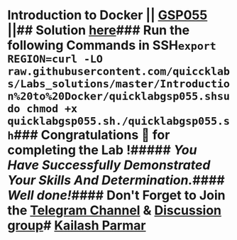 #  Introduction to Docker || [GSP055](https://www.cloudskillsboost.google/games/5925/labs/37673) ||## Solution [here](https://youtu.be/cnmag49ro24)### Run the following Commands in SSH```export REGION=curl -LO raw.githubusercontent.com/quiccklabs/Labs_solutions/master/Introduction%20to%20Docker/quicklabgsp055.shsudo chmod +x quicklabgsp055.sh./quicklabgsp055.sh```### Congratulations 🎉 for completing the Lab !##### *You Have Successfully Demonstrated Your Skills And Determination.*#### *Well&nbsp;done!*#### Don't Forget to Join the [Telegram Channel](https://t.me/quickgcplab) &amp; [Discussion group](https://t.me/quickgcplabchats)# [Kailash Parmar](https://www.youtube.com/@kailash_parmar)